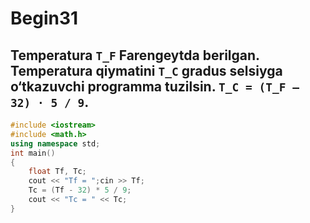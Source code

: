 # Begin31
## Temperatura `T_F` Farengeytda berilgan. Temperatura qiymatini `T_C` gradus selsiyga o‘tkazuvchi programma tuzilsin. `T_C = (T_F – 32) · 5 / 9`.
```cpp
#include <iostream>
#include <math.h>
using namespace std;
int main()
{
    float Tf, Tc;
    cout << "Tf = ";cin >> Tf;
    Tc = (Tf - 32) * 5 / 9;
    cout << "Tc = " << Tc;
}
```
